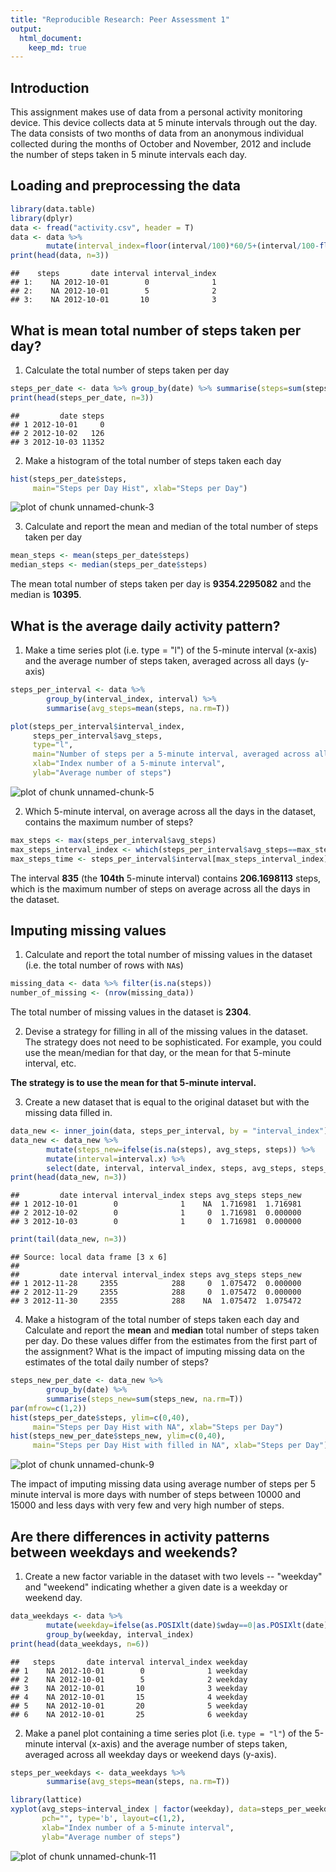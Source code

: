 ```yaml
---
title: "Reproducible Research: Peer Assessment 1"
output: 
  html_document:
    keep_md: true
---
```

## Introduction

This assignment makes use of data from a personal activity monitoring device. This device collects data at 5 minute intervals through out the day. The data consists of two months of data from an anonymous individual collected during the months of October and November, 2012 and include the number of steps taken in 5 minute intervals each day.

## Loading and preprocessing the data


```r
library(data.table)
library(dplyr)
data <- fread("activity.csv", header = T)
data <- data %>% 
        mutate(interval_index=floor(interval/100)*60/5+(interval/100-floor(interval/100))*100/5+1)
print(head(data, n=3))
```

```
##    steps       date interval interval_index
## 1:    NA 2012-10-01        0              1
## 2:    NA 2012-10-01        5              2
## 3:    NA 2012-10-01       10              3
```

## What is mean total number of steps taken per day?

1. Calculate the total number of steps taken per day


```r
steps_per_date <- data %>% group_by(date) %>% summarise(steps=sum(steps, na.rm=T))
print(head(steps_per_date, n=3))
```

```
##         date steps
## 1 2012-10-01     0
## 2 2012-10-02   126
## 3 2012-10-03 11352
```

2. Make a histogram of the total number of steps taken each day


```r
hist(steps_per_date$steps, 
     main="Steps per Day Hist", xlab="Steps per Day")
```

![plot of chunk unnamed-chunk-3](figure/unnamed-chunk-3-1.png) 

3. Calculate and report the mean and median of the total number of steps taken per day


```r
mean_steps <- mean(steps_per_date$steps)
median_steps <- median(steps_per_date$steps)
```

The mean total number of steps taken per day is **9354.2295082** and the median is **10395**.


## What is the average daily activity pattern?

1. Make a time series plot (i.e. type = "l") of the 5-minute interval (x-axis) and the average number of steps taken, averaged across all days (y-axis)


```r
steps_per_interval <- data %>% 
        group_by(interval_index, interval) %>% 
        summarise(avg_steps=mean(steps, na.rm=T))

plot(steps_per_interval$interval_index, 
     steps_per_interval$avg_steps, 
     type="l", 
     main="Number of steps per a 5-minute interval, averaged across all days", 
     xlab="Index number of a 5-minute interval", 
     ylab="Average number of steps")
```

![plot of chunk unnamed-chunk-5](figure/unnamed-chunk-5-1.png) 

2. Which 5-minute interval, on average across all the days in the dataset, contains the maximum number of steps?


```r
max_steps <- max(steps_per_interval$avg_steps)
max_steps_interval_index <- which(steps_per_interval$avg_steps==max_steps)
max_steps_time <- steps_per_interval$interval[max_steps_interval_index]
```

The interval **835** (the **104th** 5-minute interval) contains **206.1698113** steps, which is the maximum number of steps on average across all the days in the dataset.

## Imputing missing values

1. Calculate and report the total number of missing values in the dataset (i.e. the total number of rows with `NA`s)


```r
missing_data <- data %>% filter(is.na(steps))
number_of_missing <- (nrow(missing_data))
```

The total number of missing values in the dataset is **2304**.

2. Devise a strategy for filling in all of the missing values in the dataset. The strategy does not need to be sophisticated. For example, you could use the mean/median for that day, or the mean for that 5-minute interval, etc.

**The strategy is to use the mean for that 5-minute interval.**  

3. Create a new dataset that is equal to the original dataset but with the missing data filled in.


```r
data_new <- inner_join(data, steps_per_interval, by = "interval_index")
data_new <- data_new %>% 
        mutate(steps_new=ifelse(is.na(steps), avg_steps, steps)) %>%
        mutate(interval=interval.x) %>%
        select(date, interval, interval_index, steps, avg_steps, steps_new)
print(head(data_new, n=3))
```

```
##         date interval interval_index steps avg_steps steps_new
## 1 2012-10-01        0              1    NA  1.716981  1.716981
## 2 2012-10-02        0              1     0  1.716981  0.000000
## 3 2012-10-03        0              1     0  1.716981  0.000000
```

```r
print(tail(data_new, n=3))
```

```
## Source: local data frame [3 x 6]
## 
##         date interval interval_index steps avg_steps steps_new
## 1 2012-11-28     2355            288     0  1.075472  0.000000
## 2 2012-11-29     2355            288     0  1.075472  0.000000
## 3 2012-11-30     2355            288    NA  1.075472  1.075472
```

4. Make a histogram of the total number of steps taken each day and Calculate and report the **mean** and **median** total number of steps taken per day. Do these values differ from the estimates from the first part of the assignment? What is the impact of imputing missing data on the estimates of the total daily number of steps?


```r
steps_new_per_date <- data_new %>% 
        group_by(date) %>% 
        summarise(steps_new=sum(steps_new, na.rm=T))
par(mfrow=c(1,2))
hist(steps_per_date$steps, ylim=c(0,40), 
     main="Steps per Day Hist with NA", xlab="Steps per Day")
hist(steps_new_per_date$steps_new, ylim=c(0,40), 
     main="Steps per Day Hist with filled in NA", xlab="Steps per Day")
```

![plot of chunk unnamed-chunk-9](figure/unnamed-chunk-9-1.png) 

The impact of imputing missing data using average number of steps per 5 minute interval is more days with number of steps between 10000 and 15000 and less days with very few and very high number of steps.

## Are there differences in activity patterns between weekdays and weekends?

1. Create a new factor variable in the dataset with two levels -- "weekday" and "weekend" indicating whether a given date is a weekday or weekend day.


```r
data_weekdays <- data %>% 
        mutate(weekday=ifelse(as.POSIXlt(date)$wday==0|as.POSIXlt(date)$wday==6, "weekend", "weekday")) %>%
        group_by(weekday, interval_index)
print(head(data_weekdays, n=6))
```

```
##   steps       date interval interval_index weekday
## 1    NA 2012-10-01        0              1 weekday
## 2    NA 2012-10-01        5              2 weekday
## 3    NA 2012-10-01       10              3 weekday
## 4    NA 2012-10-01       15              4 weekday
## 5    NA 2012-10-01       20              5 weekday
## 6    NA 2012-10-01       25              6 weekday
```

2. Make a panel plot containing a time series plot (i.e. `type = "l"`) of the 5-minute interval (x-axis) and the average number of steps taken, averaged across all weekday days or weekend days (y-axis). 


```r
steps_per_weekdays <- data_weekdays %>% 
        summarise(avg_steps=mean(steps, na.rm=T))

library(lattice)
xyplot(avg_steps~interval_index | factor(weekday), data=steps_per_weekdays, 
       pch="", type='b', layout=c(1,2),
       xlab="Index number of a 5-minute interval",  
       ylab="Average number of steps")
```

![plot of chunk unnamed-chunk-11](figure/unnamed-chunk-11-1.png) 

